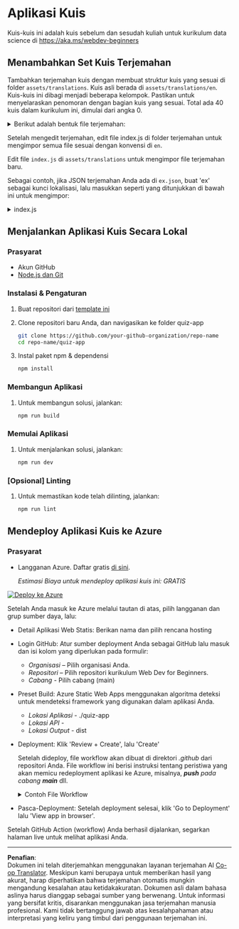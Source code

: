 <!--
CO_OP_TRANSLATOR_METADATA:
{
  "original_hash": "5301875c55bb305e6046bed3a4fd06d2",
  "translation_date": "2025-08-27T23:03:56+00:00",
  "source_file": "quiz-app/README.md",
  "language_code": "id"
}
-->
# Aplikasi Kuis

Kuis-kuis ini adalah kuis sebelum dan sesudah kuliah untuk kurikulum data science di https://aka.ms/webdev-beginners

## Menambahkan Set Kuis Terjemahan

Tambahkan terjemahan kuis dengan membuat struktur kuis yang sesuai di folder `assets/translations`. Kuis asli berada di `assets/translations/en`. Kuis-kuis ini dibagi menjadi beberapa kelompok. Pastikan untuk menyelaraskan penomoran dengan bagian kuis yang sesuai. Total ada 40 kuis dalam kurikulum ini, dimulai dari angka 0.

  
<details>
<summary>Berikut adalah bentuk file terjemahan:</summary>

```
[
    {
        "title": "A title",
        "complete": "A complete button title",
        "error": "An error message upon selecting the wrong answer",
        "quizzes": [
            {
                "id": 1,
                "title": "Title",
                "quiz": [
                    {
                        "questionText": "The question asked",
                        "answerOptions": [
                            {
                                "answerText": "Option 1 title",
                                "isCorrect": true
                            },
                            {
                                "answerText": "Option 2 title",
                                "isCorrect": false
                            }
                        ]
                    }
                ]
            }
        ]
    }
]
```
</details>

Setelah mengedit terjemahan, edit file index.js di folder terjemahan untuk mengimpor semua file sesuai dengan konvensi di `en`.

Edit file `index.js` di `assets/translations` untuk mengimpor file terjemahan baru.

Sebagai contoh, jika JSON terjemahan Anda ada di `ex.json`, buat 'ex' sebagai kunci lokalisasi, lalu masukkan seperti yang ditunjukkan di bawah ini untuk mengimpor:

<details>
<summary>index.js</summary>

```
import ex from "./ex.json";

// if 'ex' is localization key then enter it like so in `messages` to expose it 

const messages = {
  ex: ex[0],
};

export default messages;
```

</details>

## Menjalankan Aplikasi Kuis Secara Lokal

### Prasyarat

- Akun GitHub
- [Node.js dan Git](https://nodejs.org/)

### Instalasi & Pengaturan

1. Buat repositori dari [template ini](https://github.com/new?template_name=Web-Dev-For-Beginners&template_owner=microsoft) 

1. Clone repositori baru Anda, dan navigasikan ke folder quiz-app

   ```bash
   git clone https://github.com/your-github-organization/repo-name
   cd repo-name/quiz-app
   ```

1. Instal paket npm & dependensi

   ```bash
   npm install
   ```

### Membangun Aplikasi

1. Untuk membangun solusi, jalankan:

   ```bash
   npm run build
   ```

### Memulai Aplikasi

1. Untuk menjalankan solusi, jalankan:

    ```bash
    npm run dev
    ```

### [Opsional] Linting

1. Untuk memastikan kode telah dilinting, jalankan:

    ```bash
    npm run lint
    ```

## Mendeploy Aplikasi Kuis ke Azure 

### Prasyarat
- Langganan Azure. Daftar gratis [di sini](https://aka.ms/azure-free).

    _Estimasi Biaya untuk mendeploy aplikasi kuis ini: GRATIS_

[![Deploy ke Azure](https://aka.ms/deploytoazurebutton)](https://portal.azure.com/#create/Microsoft.StaticApp)

Setelah Anda masuk ke Azure melalui tautan di atas, pilih langganan dan grup sumber daya, lalu:

- Detail Aplikasi Web Statis: Berikan nama dan pilih rencana hosting
- Login GitHub: Atur sumber deployment Anda sebagai GitHub lalu masuk dan isi kolom yang diperlukan pada formulir:
    - *Organisasi* – Pilih organisasi Anda.
    - *Repositori* – Pilih repositori kurikulum Web Dev for Beginners. 
    - *Cabang* - Pilih cabang (main) 
- Preset Build: Azure Static Web Apps menggunakan algoritma deteksi untuk mendeteksi framework yang digunakan dalam aplikasi Anda. 
    - *Lokasi Aplikasi* - ./quiz-app
    - *Lokasi API* -
    - *Lokasi Output* - dist
- Deployment: Klik 'Review + Create', lalu 'Create'

    Setelah dideploy, file workflow akan dibuat di direktori *.github* dari repositori Anda. File workflow ini berisi instruksi tentang peristiwa yang akan memicu redeployment aplikasi ke Azure, misalnya, _**push** pada cabang **main**_ dll.

    <details>
    <summary>Contoh File Workflow</summary>
    Berikut adalah contoh file workflow GitHub Actions:
    name: Azure Static Web Apps CI/CD

    ```
    on:
    push:
        branches:
        - main
    pull_request:
        types: [opened, synchronize, reopened, closed]
        branches:
        - main

    jobs:
    build_and_deploy_job:
        runs-on: ubuntu-latest
        name: Build and Deploy Job
        steps:
        - uses: actions/checkout@v2
        - name: Build And Deploy
            id: builddeploy
            uses: Azure/static-web-apps-deploy@v1
            with:
            azure_static_web_apps_api_token: ${{ secrets.AZURE_STATIC_WEB_APPS_API_TOKEN }}
            repo_token: ${{ secrets.GITHUB_TOKEN }}
            action: "upload"
            app_location: "quiz-app" # App source code path
            api_location: ""API source code path optional
            output_location: "dist" #Built app content directory - optional
    ```

    </details>

- Pasca-Deployment: Setelah deployment selesai, klik 'Go to Deployment' lalu 'View app in browser'.

Setelah GitHub Action (workflow) Anda berhasil dijalankan, segarkan halaman live untuk melihat aplikasi Anda.

---

**Penafian**:  
Dokumen ini telah diterjemahkan menggunakan layanan terjemahan AI [Co-op Translator](https://github.com/Azure/co-op-translator). Meskipun kami berupaya untuk memberikan hasil yang akurat, harap diperhatikan bahwa terjemahan otomatis mungkin mengandung kesalahan atau ketidakakuratan. Dokumen asli dalam bahasa aslinya harus dianggap sebagai sumber yang berwenang. Untuk informasi yang bersifat kritis, disarankan menggunakan jasa terjemahan manusia profesional. Kami tidak bertanggung jawab atas kesalahpahaman atau interpretasi yang keliru yang timbul dari penggunaan terjemahan ini.